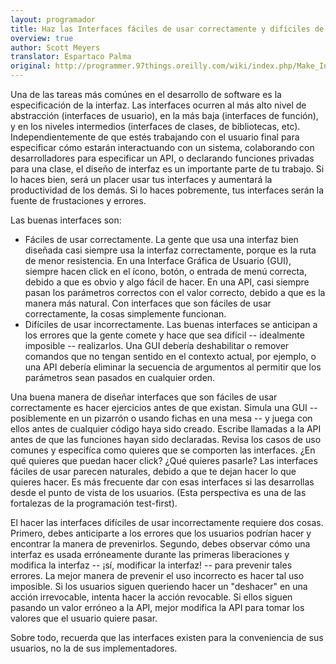 ```yaml
---
layout: programador
title: Haz las Interfaces fáciles de usar correctamente y difíciles de usar incorrectamente
overview: true
author: Scott Meyers
translator: Espartaco Palma
original: http://programmer.97things.oreilly.com/wiki/index.php/Make_Interfaces_Easy_to_Use_Correctly_and_Hard_to_Use_Incorrectly
---
```


Una de las tareas más comúnes en el desarrollo de software es la especificación de la interfaz. Las interfaces ocurren al más alto nivel de abstracción (interfaces de usuario), en la más baja (interfaces de función), y en los niveles intermedios (interfaces de clases, de bibliotecas, etc). Independientemente de que estés trabajando con el usuario final para especificar cómo estarán interactuando con un sistema, colaborando con desarrolladores para especificar un API, o declarando funciones privadas para una clase, el diseño de interfaz es un importante parte de tu trabajo. Si lo haces bien, será un placer usar tus interfaces y aumentará la productividad de los demás. Si lo haces pobremente, tus interfaces serán la fuente de frustaciones y errores.

Las buenas interfaces son:
- Fáciles de usar correctamente. La gente que usa una interfaz bien diseñada casi siempre usa la interfaz correctamente, porque es la ruta de menor resistencia. En una Interface Gráfica de Usuario (GUI), siempre hacen click en el ícono, botón, o entrada de menú correcta, debido a que es obvio y algo fácil de hacer. En una API, casi siempre pasan los parámetros correctos con el valor correcto, debido a que es la manera más natural. Con interfaces que son fáciles de usar correctamente, la cosas simplemente funcionan.
- Difíciles de usar incorrectamente. Las buenas interfaces se anticipan a los errores que la gente comete y hace que sea difícil -- idealmente imposible -- realizarlos. Una GUI debería deshabilitar o remover comandos que no tengan sentido en el contexto actual, por ejemplo, o una API debería eliminar la secuencia de argumentos al permitir que los parámetros sean pasados en cualquier orden.

Una buena manera de diseñar interfaces que son fáciles de usar correctamente es hacer ejercicios antes de que existan. Simula una GUI -- posiblemente en un pizarrón o usando fichas en una mesa -- y juega con ellos antes de cualquier código haya sido creado. Escribe llamadas a la API antes de que las funciones hayan sido declaradas. Revisa los casos de uso comunes y especifíca como quieres que se comporten las interfaces. ¿En qué quieres que puedan hacer click? ¿Qué quieres pasarle? Las interfaces fáciles de usar parecen naturales, debido a que te dejan hacer lo que quieres hacer. Es más frecuente dar con esas interfaces si las desarrollas desde el punto de vista de los usuarios. (Esta perspectiva es una de las fortalezas de la programación test-first).

El hacer las interfaces difíciles de usar incorrectamente requiere dos cosas. Primero, debes anticiparte a los errores que los usuarios podrían hacer y encontrar la manera de prevenirlos. Segundo, debes observar cómo una interfaz es usada erróneamente durante las primeras liberaciones y modifica la interfaz -- ¡sí, modificar la interfaz! -- para prevenir tales errores. La mejor manera de prevenir el uso incorrecto es hacer tal uso imposible. Si los usuarios siguen queriendo hacer un "deshacer" en una acción irrevocable, intenta hacer la acción revocable. Si ellos siguen pasando un valor erróneo a la API, mejor modifica la API para tomar los valores que el usuario quiere pasar.

Sobre todo, recuerda que las interfaces existen para la conveniencia de sus usuarios, no la de sus implementadores.



